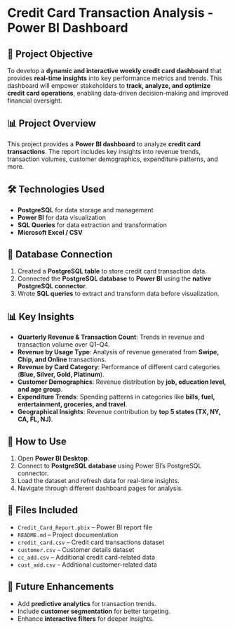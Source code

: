 # Credit Card Transaction Analysis - Power BI Dashboard  

## 📌 Project Objective  
To develop a **dynamic and interactive weekly credit card dashboard** that provides **real-time insights** into key performance metrics and trends. This dashboard will empower stakeholders to **track, analyze, and optimize credit card operations**, enabling data-driven decision-making and improved financial oversight.  

## 📊 Project Overview  
This project provides a **Power BI dashboard** to analyze **credit card transactions**. The report includes key insights into revenue trends, transaction volumes, customer demographics, expenditure patterns, and more.  

## 🛠️ Technologies Used  
- **PostgreSQL** for data storage and management  
- **Power BI** for data visualization  
- **SQL Queries** for data extraction and transformation  
- **Microsoft Excel / CSV** 

## 🔗 Database Connection  
1. Created a **PostgreSQL table** to store credit card transaction data.  
2. Connected the **PostgreSQL database** to **Power BI** using the **native PostgreSQL connector**.  
3. Wrote **SQL queries** to extract and transform data before visualization.  

## 📊 Key Insights  
- **Quarterly Revenue & Transaction Count**: Trends in revenue and transaction volume over Q1–Q4.  
- **Revenue by Usage Type**: Analysis of revenue generated from **Swipe, Chip, and Online** transactions.  
- **Revenue by Card Category**: Performance of different card categories (**Blue, Silver, Gold, Platinum**).  
- **Customer Demographics**: Revenue distribution by **job, education level, and age group**.  
- **Expenditure Trends**: Spending patterns in categories like **bills, fuel, entertainment, groceries, and travel**.  
- **Geographical Insights**: Revenue contribution by **top 5 states (TX, NY, CA, FL, NJ)**.  

## 🚀 How to Use  
1. Open **Power BI Desktop**.  
2. Connect to **PostgreSQL database** using Power BI’s PostgreSQL connector.  
3. Load the dataset and refresh data for real-time insights.  
4. Navigate through different dashboard pages for analysis.  

## 📂 Files Included  
- `Credit_Card_Report.pbix` – Power BI report file  
- `README.md` – Project documentation  
- `credit_card.csv` – Credit card transactions dataset  
- `customer.csv` – Customer details dataset  
- `cc_add.csv` – Additional credit card-related data  
- `cust_add.csv` – Additional customer-related data 

## 📌 Future Enhancements  
- Add **predictive analytics** for transaction trends.  
- Include **customer segmentation** for better targeting.  
- Enhance **interactive filters** for deeper insights.  

